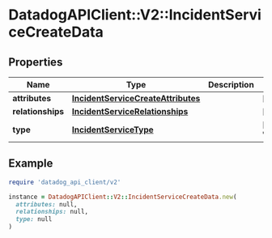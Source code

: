 # DatadogAPIClient::V2::IncidentServiceCreateData

## Properties

| Name              | Type                                                                      | Description | Notes                           |
| ----------------- | ------------------------------------------------------------------------- | ----------- | ------------------------------- |
| **attributes**    | [**IncidentServiceCreateAttributes**](IncidentServiceCreateAttributes.md) |             | [optional]                      |
| **relationships** | [**IncidentServiceRelationships**](IncidentServiceRelationships.md)       |             | [optional]                      |
| **type**          | [**IncidentServiceType**](IncidentServiceType.md)                         |             | [default to &#39;services&#39;] |

## Example

```ruby
require 'datadog_api_client/v2'

instance = DatadogAPIClient::V2::IncidentServiceCreateData.new(
  attributes: null,
  relationships: null,
  type: null
)
```
